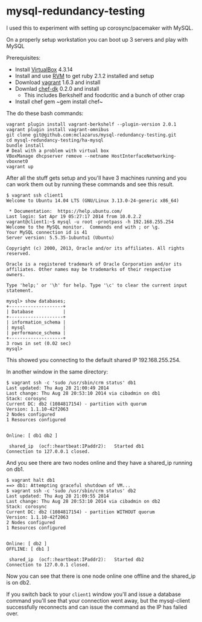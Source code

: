 mysql-redundancy-testing
========================

I used this to experiment with setting up corosync/pacemaker with MySQL.

On a properly setup workstation you can boot up 3 servers and play with MySQL

Prerequisites:

- Install [VirtualBox](https://www.virtualbox.org) 4.3.14
- Install and use [RVM](http://rvm.io) to get ruby 2.1.2 installed and setup
- Download [vagrant](http://www.vagrantup.com/downloads.html) 1.6.3 and install
- Downlad [chef-dk](http://downloads.getchef.com/chef-dk/) 0.2.0 and install
  - This includes Berkshelf and foodcritic and a bunch of other crap
- Install chef gem ~gem install chef~

The do these bash commands:

    vagrant plugin install vagrant-berkshelf --plugin-version 2.0.1
    vagrant plugin install vagrant-omnibus
    git clone git@github.com:mclazarus/mysql-redundancy-testing.git
    cd mysql-redundancy-testing/ha-mysql
    bundle install
    # Deal with a problem with virtual box
    VBoxManage dhcpserver remove --netname HostInterfaceNetworking-vboxnet0
    vagrant up
    
    
After all the stuff gets setup and you'll have 3 machines running and you can work them out by running these commands and see this result.

    $ vagrant ssh client1
    Welcome to Ubuntu 14.04 LTS (GNU/Linux 3.13.0-24-generic x86_64)

     * Documentation:  https://help.ubuntu.com/
    Last login: Sat Apr 19 05:27:17 2014 from 10.0.2.2
    vagrant@client1:~$ mysql -u root -prootpass -h 192.168.255.254
    Welcome to the MySQL monitor.  Commands end with ; or \g.
    Your MySQL connection id is 41
    Server version: 5.5.35-1ubuntu1 (Ubuntu)

    Copyright (c) 2000, 2013, Oracle and/or its affiliates. All rights reserved.

    Oracle is a registered trademark of Oracle Corporation and/or its
    affiliates. Other names may be trademarks of their respective
    owners.

    Type 'help;' or '\h' for help. Type '\c' to clear the current input statement.

    mysql> show databases;
    +--------------------+
    | Database           |
    +--------------------+
    | information_schema |
    | mysql              |
    | performance_schema |
    +--------------------+
    3 rows in set (0.02 sec)
    mysql>


This showed you connecting to the default shared IP 192.168.255.254.

In another window in the same directory:

    $ vagrant ssh -c 'sudo /usr/sbin/crm status' db1
    Last updated: Thu Aug 28 21:00:49 2014
    Last change: Thu Aug 28 20:53:10 2014 via cibadmin on db1
    Stack: corosync
    Current DC: db2 (1084817154) - partition with quorum
    Version: 1.1.10-42f2063
    2 Nodes configured
    1 Resources configured


    Online: [ db1 db2 ]

     shared_ip	(ocf::heartbeat:IPaddr2):	Started db1
    Connection to 127.0.0.1 closed.


And you see there are two nodes online and they have a shared_ip running on db1.


    $ vagrant halt db1
    ==> db1: Attempting graceful shutdown of VM...
    $ vagrant ssh -c 'sudo /usr/sbin/crm status' db2
    Last updated: Thu Aug 28 21:09:55 2014
    Last change: Thu Aug 28 20:53:10 2014 via cibadmin on db2
    Stack: corosync
    Current DC: db2 (1084817154) - partition WITHOUT quorum
    Version: 1.1.10-42f2063
    2 Nodes configured
    1 Resources configured


    Online: [ db2 ]
    OFFLINE: [ db1 ]

     shared_ip	(ocf::heartbeat:IPaddr2):	Started db2
    Connection to 127.0.0.1 closed.

Now you can see that there is one node online one offline and the shared_ip is on db2.

If you switch back to your `client1` window you'll and issue a database command you'll see that your connection went away, but the mysql-client successfully reconnects and can issue the command as the IP has failed over.

